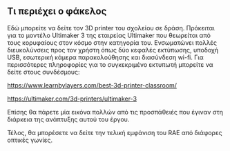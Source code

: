 ## Τι περιέχει ο φάκελος
Εδώ μπορείτε να δείτε τον 3D printer του σχολείου σε δράση. Πρόκειται για το μοντέλο Ultimaker 3 της εταιρείας Ultimaker που θεωρείται από τους κορυφαίους στον κόσμο στην κατηγορία του. Ενσωματώνει πολλές διευκολύνσεις προς τον χρήστη όπως δύο κεφαλές εκτύπωσης, υποδοχή USB, εσωτερική κάμερα παρακολούθησης και διασύνδεση wi-fi. Για περισσότερες πληροφορίες για το συγκεκριμένο εκτυπωτή μπορείτε να δείτε στους συνδέσμους:

https://www.learnbylayers.com/best-3d-printer-classroom/

https://ultimaker.com/3d-printers/ultimaker-3

Επίσης  θα πάρετε μία εικόνα πολλών από τις προσπάθειές που έγιναν στη διάρκεια της ανάπτυξης  αυτού του έργου.

Τέλος, θα μπορέσετε να δείτε την τελική εμφάνιση του RAE από διάφορες οπτικές γωνίες.
